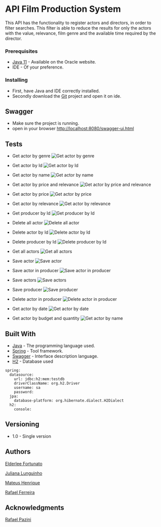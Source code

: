 # API Film Production System

This API has the functionality to register actors and directors, in order to filter searches. This filter is able to reduce the results for only the actors with the value, relevance, film genre and the available time required by the director.


### Prerequisites
- [Java 11](https://www.oracle.com/java/technologies/javase-jdk15-downloads.htm) - Available on the Oracle website.
- IDE - Of your preference.

### Installing

- First, have Java and IDE correctly installed.
- Secondly download the [Git](https://github.com/RafaelNGP/OaksFinalCase) project and open it on ide.

## Swagger

- Make sure the project is running.
- open in your browser [http://localhost:8080/swagger-ui.html](http://localhost:8080/swagger-ui.html)

## Tests

- Get actor by genre
![Get actor by genre](https://github.com/RafaelNGP/OaksFinalCase/blob/developer/img/Get%20actor%20by%20genre.png)

- Get actor by Id
![Get actor by Id](https://github.com/RafaelNGP/OaksFinalCase/blob/developer/img/Get%20actor%20by%20id.png)

- Get actor by name
![Get actor by name](https://github.com/RafaelNGP/OaksFinalCase/blob/developer/img/Get%20actor%20by%20name.png)

- Get actor by price and relevance
![Get actor by price and relevance](https://github.com/RafaelNGP/OaksFinalCase/blob/developer/img/Get%20actor%20by%20price%20and%20relevance.png)

- Get actor by price
![Get actor by price](https://github.com/RafaelNGP/OaksFinalCase/blob/developer/img/Get%20actor%20by%20price.png)

- Get actor by relevance
![Get actor by relevance](https://github.com/RafaelNGP/OaksFinalCase/blob/developer/img/Get%20actor%20by%20relevance.png)

- Get producer by Id
![Get producer by Id](https://github.com/RafaelNGP/OaksFinalCase/blob/developer/img/Get%20producer%20by%20id.png)

- Delete all actor
![Delete all actor](https://github.com/RafaelNGP/OaksFinalCase/blob/developer/img/delele%20all%20actor.png)

- Delete actor by Id
![Delete actor by Id](https://github.com/RafaelNGP/OaksFinalCase/blob/developer/img/delete%20actor%20by%20id.png)

- Delete producer by Id
![Delete producer by Id](https://github.com/RafaelNGP/OaksFinalCase/blob/developer/img/delete%20producer.png)

- Get all actors
![Get all actors](https://github.com/RafaelNGP/OaksFinalCase/blob/developer/img/get%20all%20actor.png)

- Save actor
![Save actor](https://github.com/RafaelNGP/OaksFinalCase/blob/developer/img/save%20Actor.png)

- Save actor in producer
![Save actor in producer](https://github.com/RafaelNGP/OaksFinalCase/blob/developer/img/save%20actor%20in%20producer.png)

- Save actors
![Save actors](https://github.com/RafaelNGP/OaksFinalCase/blob/developer/img/save%20actors.png)

- Save producer
![Save producer](https://github.com/RafaelNGP/OaksFinalCase/blob/developer/img/save%20producer.png)

- Delete actor in producer
![Delete actor in producer]()

- Get actor by date
![Get actor by date]()

- Get actor by budget and quantity
![Get actor by name]()




## Built With

* [Java](https://www.java.com/pt-BR/) - The programming language used.
* [Spring](https://spring.io/) - Tool framework.
* [Swagger](https://swagger.io/docs/) - Interface description language.
* [H2](https://www.h2database.com/html/main.html) - Database used 
```
spring:
  datasource:
    url: jdbc:h2:mem:testdb
    driverClassName: org.h2.Driver
    username: sa
    password:
  jpa:
    database-platform: org.hibernate.dialect.H2Dialect
  h2:
    console:
```

## Versioning

- 1.0 - Single version

## Authors

[Elderlee Fortunato](https://github.com/elderleelfs)

[Juliana Lunguinho](https://github.com/JulianaLunguinho)

[Mateus Henrique](https://github.com/henriqss)

[Rafael Ferreira](https://github.com/RafaelNGP)

## Acknowledgments

[Rafael Pazini](https://www.linkedin.com/in/rflpazini/)

